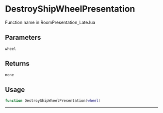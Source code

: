 # DestroyShipWheelPresentation
Function name in RoomPresentation_Late.lua
## Parameters
`wheel`
## Returns
`none`
## Usage
```lua
function DestroyShipWheelPresentation(wheel)
```
---
